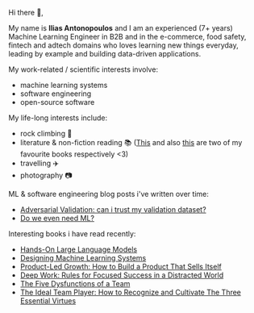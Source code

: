 
Hi there 👋,

My name is **Ilias Antonopoulos** and Ι am an experienced (7+ years) Machine Learning Engineer in B2B and in the e-commerce, food safety, fintech and adtech domains who loves learning new things everyday, leading by example and building data-driven applications.

My work-related / scientific interests involve:
- machine learning systems
- software engineering
- open-source software

My life-long interests include:
- rock climbing  :climbing:
- literature & non-fiction reading :books: ([This](https://en.wikipedia.org/wiki/A_Brief_History_of_Seven_Killings) and also [this](https://en.wikipedia.org/wiki/Why_Nations_Fail) are two of my favourite books respectively <3)
- travelling :airplane: 
- photography :camera:

ML & software engineering blog posts i've written over time:

- [Adversarial Validation: can i trust my validation dataset?](https://ilias-ant.github.io/blog/adversarial-validation/)
- [Do we even need ML?](https://ilias-ant.github.io/blog/do-we-even-need-ml/)

Interesting books i have read recently:

- [Hands-On Large Language Models](https://www.oreilly.com/library/view/hands-on-large-language/9781098150952/)
- [Designing Machine Learning Systems](https://learning.oreilly.com/library/view/designing-machine-learning/9781098107956/)
- [Product-Led Growth: How to Build a Product That Sells Itself](https://productled.com/book/product-led-growth)
- [Deep Work: Rules for Focused Success in a Distracted World](https://www.amazon.com/Deep-Work-Focused-Success-Distracted/dp/1455586692)
- [The Five Dysfunctions of a Team](https://www.tablegroup.com/product/dysfunctions/)
- [The Ideal Team Player: How to Recognize and Cultivate The Three Essential Virtues](https://www.tablegroup.com/product/ideal-team-player/)

<!--
**ilias-ant/ilias-ant** is a ✨ _special_ ✨ repository because its `README.md` (this file) appears on your GitHub profile.

Here are some ideas to get you started:

- 🔭 I’m currently working on ...
- 🌱 I’m currently learning ...
- 👯 I’m looking to collaborate on ...
- 🤔 I’m looking for help with ...
- 💬 Ask me about ...
- 📫 How to reach me: ...
- 😄 Pronouns: ...
- ⚡ Fun fact: ...
-->
